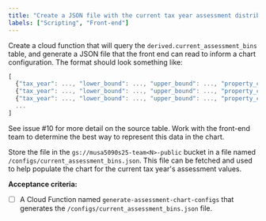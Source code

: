 ```yaml
---
title: "Create a JSON file with the current tax year assessment distribution chart data"
labels: ["Scripting", "Front-end"]
---
```


Create a cloud function that will query the `derived.current_assessment_bins` table, and generate a JSON file that the front end can read to inform a chart configuration. The format should look something like:

```js
[
  {"tax_year": ..., "lower_bound": ..., "upper_bound": ..., "property_count": ...},
  {"tax_year": ..., "lower_bound": ..., "upper_bound": ..., "property_count": ...},
  {"tax_year": ..., "lower_bound": ..., "upper_bound": ..., "property_count": ...},
  ...
]
```

See issue #10 for more detail on the source table. Work with the front-end team to determine the best way to represent this data in the chart.

Store the file in the `gs://musa5090s25-team<N>-public` bucket in a file named `/configs/current_assessment_bins.json`. This file can be fetched and used to help populate the chart for the current tax year's assessment values.

**Acceptance criteria:**
- [ ] A Cloud Function named `generate-assessment-chart-configs` that generates the `/configs/current_assessment_bins.json` file.